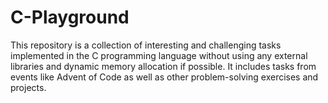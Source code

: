 # C-Playground

This repository is a collection of interesting and challenging tasks implemented in the C programming language without using any external libraries and dynamic memory allocation if possible.
It includes tasks from events like Advent of Code as well as other problem-solving exercises and projects.
